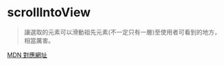 # scrollIntoView
> 讓選取的元素可以滑動祖先元素(不一定只有一層)至使用者可看到的地方，相當厲害。

[MDN 對應網址](https://developer.mozilla.org/en-US/docs/Web/API/Element/scrollIntoView)
